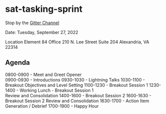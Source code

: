 # sat-tasking-sprint

Stop by the [Gitter Channel](https://gitter.im/satellite-tasking/community?utm_source=share-link&utm_medium=link&utm_campaign=share-link)

Date: Tuesday, September 27, 2022

Location
    Element 84 Office
	210 N. Lee Street
	Suite 204
	Alexandria, VA  22314
		
## Agenda

0800-0900 - Meet and Greet Opener  
0900-0930 - Introductions 
0930-1030 - Lightning Talks 
1030-1100 - Breakout Objectives and Level Setting
1100-1230 - Breakout Session 1 
1230-1400 - Working Lunch - Breakout Session 1     
   Review and Consolidation 
1400-1600 - Breakout Session 2 
1600-1630 - Breakout Session 2 Review and 
   Consolidation
1630-1700 - Action Item Generation / Debrief 
1700-1900 - Happy Hour